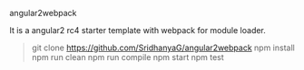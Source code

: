 angular2webpack


It is a angular2 rc4 starter template with webpack for module loader.

>git clone https://github.com/SridhanyaG/angular2webpack
>npm install
>npm run clean
>npm run compile
>npm start
>npm test

